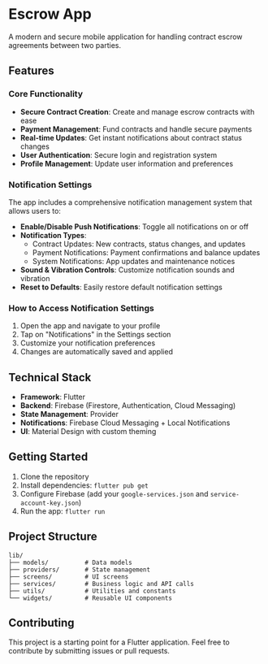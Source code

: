 # Escrow App

A modern and secure mobile application for handling contract escrow agreements between two parties.

## Features

### Core Functionality

- **Secure Contract Creation**: Create and manage escrow contracts with ease
- **Payment Management**: Fund contracts and handle secure payments
- **Real-time Updates**: Get instant notifications about contract status changes
- **User Authentication**: Secure login and registration system
- **Profile Management**: Update user information and preferences

### Notification Settings

The app includes a comprehensive notification management system that allows users to:

- **Enable/Disable Push Notifications**: Toggle all notifications on or off
- **Notification Types**:
  - Contract Updates: New contracts, status changes, and updates
  - Payment Notifications: Payment confirmations and balance updates
  - System Notifications: App updates and maintenance notices
- **Sound & Vibration Controls**: Customize notification sounds and vibration
- **Reset to Defaults**: Easily restore default notification settings

### How to Access Notification Settings

1. Open the app and navigate to your profile
2. Tap on "Notifications" in the Settings section
3. Customize your notification preferences
4. Changes are automatically saved and applied

## Technical Stack

- **Framework**: Flutter
- **Backend**: Firebase (Firestore, Authentication, Cloud Messaging)
- **State Management**: Provider
- **Notifications**: Firebase Cloud Messaging + Local Notifications
- **UI**: Material Design with custom theming

## Getting Started

1. Clone the repository
2. Install dependencies: `flutter pub get`
3. Configure Firebase (add your `google-services.json` and `service-account-key.json`)
4. Run the app: `flutter run`

## Project Structure

```
lib/
├── models/          # Data models
├── providers/       # State management
├── screens/         # UI screens
├── services/        # Business logic and API calls
├── utils/           # Utilities and constants
└── widgets/         # Reusable UI components
```

## Contributing

This project is a starting point for a Flutter application. Feel free to contribute by submitting issues or pull requests.
